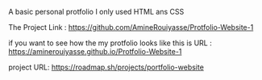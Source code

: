 A basic personal protfolio I only used HTML ans CSS 

The Project Link : https://github.com/AmineRouiyasse/Protfolio-Website-1

if you want to see how the my protfolio looks like 
this is URL : https://aminerouiyasse.github.io/Protfolio-Website-1

project URL: https://roadmap.sh/projects/portfolio-website
